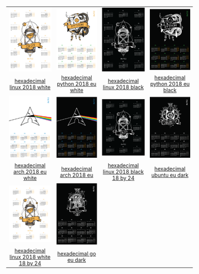 |  |  |  |  |
| :---: | :---: | :---: | :---: |
| ![hexadecimal-linux-2018-white](.meta/thumbnails/hexadecimal-linux-2018-white.png) | ![hexadecimal-python-2018-eu-white](.meta/thumbnails/hexadecimal-python-2018-eu-white.png) | ![hexadecimal-linux-2018-black](.meta/thumbnails/hexadecimal-linux-2018-black.png) | ![hexadecimal-python-2018-eu-black](.meta/thumbnails/hexadecimal-python-2018-eu-black.png) |
| [hexadecimal linux 2018 white](calendars/2018/eu/hexadecimal-linux-2018-white.png) | [hexadecimal python 2018 eu white](calendars/2018/eu/hexadecimal-python-2018-eu-white.png) | [hexadecimal linux 2018 black](calendars/2018/eu/hexadecimal-linux-2018-black.png) | [hexadecimal python 2018 eu black](calendars/2018/eu/hexadecimal-python-2018-eu-black.png) |
| ![hexadecimal-arch-2018-eu-white](.meta/thumbnails/hexadecimal-arch-2018-eu-white.png) | ![hexadecimal-arch-2018-eu](.meta/thumbnails/hexadecimal-arch-2018-eu.png) | ![hexadecimal-linux-2018-black-18-by-24](.meta/thumbnails/hexadecimal-linux-2018-black-18-by-24.png) | ![hexadecimal-ubuntu-eu-dark](.meta/thumbnails/hexadecimal-ubuntu-eu-dark.png) |
| [hexadecimal arch 2018 eu white](calendars/2018/eu/hexadecimal-arch-2018-eu-white.png) | [hexadecimal arch 2018 eu](calendars/2018/eu/hexadecimal-arch-2018-eu.png) | [hexadecimal linux 2018 black 18 by 24](calendars/2018/eu/hexadecimal-linux-2018-black-18-by-24.png) | [hexadecimal ubuntu eu dark](calendars/2018/eu/hexadecimal-ubuntu-eu-dark.png) |
| ![hexadecimal-linux-2018-white-18-by-24](.meta/thumbnails/hexadecimal-linux-2018-white-18-by-24.png) | ![hexadecimal-go-eu-dark](.meta/thumbnails/hexadecimal-go-eu-dark.png) |
| [hexadecimal linux 2018 white 18 by 24](calendars/2018/eu/hexadecimal-linux-2018-white-18-by-24.png) | [hexadecimal go eu dark](calendars/2018/eu/hexadecimal-go-eu-dark.png) |
